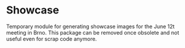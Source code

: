 Showcase
========

Temporary module for generating showcase images for the June 12t meeting in Brno. This package can be removed once obsolete and not useful even for scrap code anymore.
